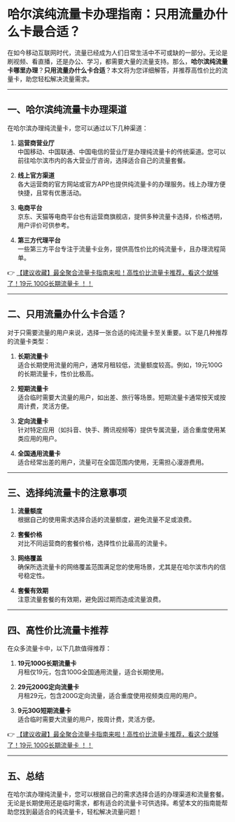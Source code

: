 # 哈尔滨纯流量卡办理指南：只用流量办什么卡最合适？

在如今移动互联网时代，流量已经成为人们日常生活中不可或缺的一部分。无论是刷视频、看直播，还是办公、学习，都需要大量的流量支持。那么，**哈尔滨纯流量卡哪里办理**？**只用流量办什么卡合适**？本文将为您详细解答，并推荐高性价比的流量卡，助您轻松解决流量需求。

---

## 一、哈尔滨纯流量卡办理渠道

在哈尔滨办理纯流量卡，您可以通过以下几种渠道：

1. **运营商营业厅**  
   中国移动、中国联通、中国电信的营业厅是办理纯流量卡的传统渠道。您可以前往哈尔滨市内的各大营业厅咨询，选择适合自己的流量套餐。

2. **线上官方渠道**  
   各大运营商的官方网站或官方APP也提供纯流量卡的办理服务。线上办理方便快捷，且常有优惠活动。

3. **电商平台**  
   京东、天猫等电商平台也有运营商旗舰店，提供多种流量卡选择，价格透明，用户评价可供参考。

4. **第三方代理平台**  
   一些第三方平台专注于流量卡业务，提供高性价比的纯流量卡，且办理流程简单。

👉 [【建议收藏】最全聚合流量卡指南来啦！高性价比流量卡推荐，看这个就够了！19元 100G长期流量卡 ！！](https://bit.ly/Liuliangka)

---

## 二、只用流量办什么卡合适？

对于只需要流量的用户来说，选择一张合适的纯流量卡至关重要。以下是几种推荐的流量卡类型：

1. **长期流量卡**  
   适合长期使用流量的用户，通常月租较低，流量额度较高。例如，19元100G的长期流量卡，性价比极高。

2. **短期流量卡**  
   适合临时需要大流量的用户，如出差、旅行等场景。短期流量卡通常按天或按周计费，灵活方便。

3. **定向流量卡**  
   针对特定应用（如抖音、快手、腾讯视频等）提供专属流量，适合重度使用某类应用的用户。

4. **全国通用流量卡**  
   适合经常出差的用户，流量可在全国范围内使用，无需担心漫游费用。

---

## 三、选择纯流量卡的注意事项

1. **流量额度**  
   根据自己的使用需求选择合适的流量额度，避免流量不足或浪费。

2. **套餐价格**  
   对比不同运营商的套餐价格，选择性价比最高的流量卡。

3. **网络覆盖**  
   确保所选流量卡的网络覆盖范围满足您的使用场景，尤其是在哈尔滨市内的信号稳定性。

4. **套餐有效期**  
   注意流量套餐的有效期，避免因过期而造成流量浪费。

---

## 四、高性价比流量卡推荐

在众多流量卡中，以下几款值得推荐：

1. **19元100G长期流量卡**  
   月租仅19元，包含100G全国通用流量，适合长期使用。

2. **29元200G定向流量卡**  
   月租29元，包含200G定向流量，适合重度使用视频类应用的用户。

3. **9元30G短期流量卡**  
   适合临时需要大流量的用户，按周计费，灵活方便。

👉 [【建议收藏】最全聚合流量卡指南来啦！高性价比流量卡推荐，看这个就够了！19元 100G长期流量卡 ！！](https://bit.ly/Liuliangka)

---

## 五、总结

在哈尔滨办理纯流量卡，您可以根据自己的需求选择合适的办理渠道和流量套餐。无论是长期使用还是临时需求，都有适合的流量卡可供选择。希望本文的指南能帮助您找到最适合的纯流量卡，轻松解决流量问题！